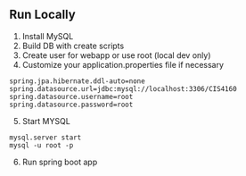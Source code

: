 ## Run Locally

1. Install MySQL
2. Build DB with create scripts
3. Create user for webapp or use root (local dev only)
4. Customize your application.properties file if necessary
```cli
spring.jpa.hibernate.ddl-auto=none
spring.datasource.url=jdbc:mysql://localhost:3306/CIS4160
spring.datasource.username=root
spring.datasource.password=root
```
5. Start MYSQL
```cli
mysql.server start
mysql -u root -p
```
6. Run spring boot app